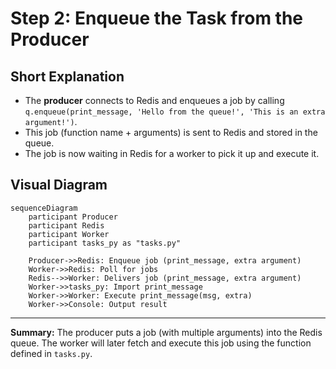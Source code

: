 # Step 2: Enqueue the Task from the Producer

## Short Explanation

- The **producer** connects to Redis and enqueues a job by calling `q.enqueue(print_message, 'Hello from the queue!', 'This is an extra argument!')`.
- This job (function name + arguments) is sent to Redis and stored in the queue.
- The job is now waiting in Redis for a worker to pick it up and execute it.

## Visual Diagram

```mermaid
sequenceDiagram
    participant Producer
    participant Redis
    participant Worker
    participant tasks_py as "tasks.py"

    Producer->>Redis: Enqueue job (print_message, extra argument)
    Worker->>Redis: Poll for jobs
    Redis-->>Worker: Delivers job (print_message, extra argument)
    Worker->>tasks_py: Import print_message
    Worker->>Worker: Execute print_message(msg, extra)
    Worker->>Console: Output result
```

---

**Summary:**
The producer puts a job (with multiple arguments) into the Redis queue. The worker will later fetch and execute this job using the function defined in `tasks.py`.
